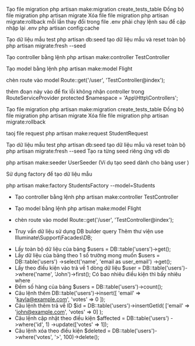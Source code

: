 Tạo file migration
php artisan make:migration create_tests_table
Đồng bộ file migration
php artisan migrate
Xóa file file migration
php artisan migrate:rollback
mỗi lần thay đổi trong file .env phải chạy lệnh sau để cập nhập lại .env
php artisan config:cache 

Tạo dữ liệu mẫu test
php artisan db:seed
tạo dữ liệu mẫu và reset toàn bộ 
php artisan migrate:fresh --seed

Tạo controller  bằng lệnh 
php artisan make:controller TestController

Tạo model bằng lệnh 
php artisan make:model Flight

chèn route vào model 
Route::get('/user', 'TestController@index'); 


thêm đoạn này vào để fix lỗi không nhận controller
trong RouteServiceProvider
protected $namespace = 'App\Http\Controllers';

Tạo file migration
php artisan make:migration create_tests_table
Đồng bộ file migration
php artisan migrate
Xóa file file migration
php artisan migrate:rollback

taoj file request
php artisan make:request StudentRequest

Tạo dữ liệu mẫu test
php artisan db:seed
tạo dữ liệu mẫu và reset toàn bộ 
php artisan migrate:fresh --seed
Tạo ra từng seed riêng ứng với db 

php artisan make:seeder UserSeeder (Ví dụ tạo seed dành cho bảng user )

Sử dụng factory để tạo dữ liệu mẫu 

php artisan make:factory StudentsFactory --model=Students


* Tạo controller  bằng lệnh 
php artisan make:controller TestController

* Tạo model bằng lệnh 
php artisan make:model Flight

* chèn route vào model 
Route::get('/user', 'TestController@index'); 


* Truy vấn dữ liệu sử dụng DB bulder query
Thêm thư viện 
use Illuminate\Support\Facades\DB;
- Lấy toàn bộ dữ liệu của bảng 
 $users = DB::table('users')->get();
- Lấy dữ liệu của bảng theo 1 số trường mong muốn
$users = DB::table('users')
            ->select('name', 'email as user_email')
            ->get();
- Lấy theo điều kiện vào trả về 1 dòng dữ liệu 
$user = DB::table('users')->where('name', 'John')->first();
 Có bao nhiêu điều kiện thì bấy nhiêu where
- Đếm số hàng của bảng
$users = DB::table('users')->count();
- Câu lệnh thêm 
DB::table('users')->insert([
    'email' => 'kayla@example.com',
    'votes' => 0
]);
- Câu lệnh thêm trả về ID
$id = DB::table('users')->insertGetId(
    ['email' => 'john@example.com', 'votes' => 0]
);
- Câu lệnh cập nhật theo điều kiện 
$affected = DB::table('users')
              ->where('id', 1)
              ->update(['votes' => 1]);
- Câu lệnh xóa theo điều kiện 
$deleted = DB::table('users')->where('votes', '>', 100)->delete();
